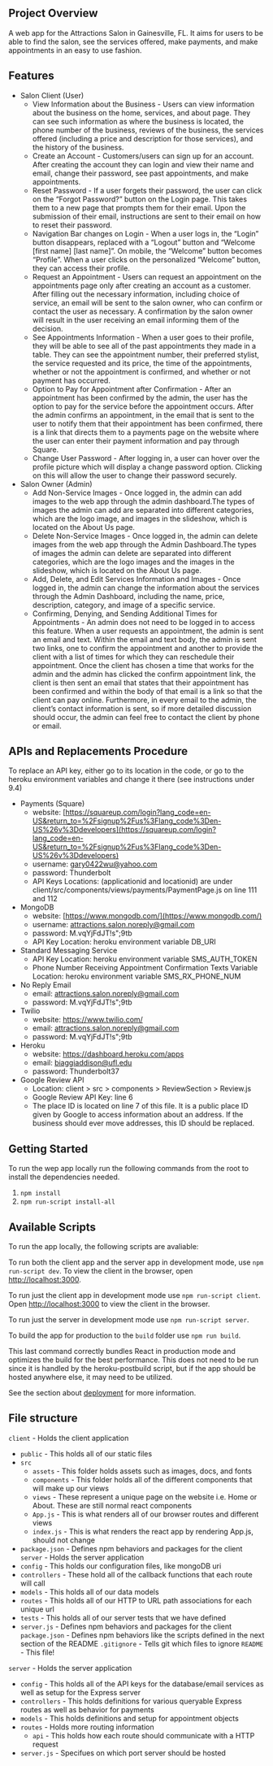 ## Project Overview
A web app for the Attractions Salon in Gainesville, FL. It aims for users to be able to find the salon, see the services offered, make payments, and make appointments in an easy to use fashion.

## Features
- Salon Client (User)
    - View Information about the Business - Users can view information about the business on the home, services, and about page. They can see such information as where the business is located, the phone number of the business, reviews of the business, the services offered (including a price and description for those services), and the history of the business. 
    - Create an Account - Customers/users can sign up for an account. After creating the account they can login and view their name and email, change their password, see past appointments, and make appointments.
    - Reset Password - If a user forgets their password, the user can click on the “Forgot Password?” button on the Login page. This takes them to a new page that prompts them for their email. Upon the submission of their email, instructions are sent to their email on how to reset their password.
    - Navigation Bar changes on Login  - When a user logs in, the “Login” button disappears, replaced with a “Logout” button and “Welcome [first name] [last name]”. On mobile, the “Welcome” button becomes “Profile”. When a user clicks on the personalized “Welcome” button, they can access their profile.
    - Request an Appointment - Users can request an appointment on the appointments page only after creating an account as a customer. After filling out the necessary information, including choice of service, an email will be sent to the salon owner, who can confirm or contact the user as necessary. A confirmation by the salon owner will result in the user receiving an email informing them of the decision.
    - See Appointments Information - When a user goes to their profile, they will be able to see all of the past appointments they made in a table. They can see the appointment number, their preferred stylist, the service requested and its price, the time of the appointments, whether or not the appointment is confirmed, and  whether or not payment has occurred.
    - Option to Pay for Appointment after Confirmation - After an appointment has been confirmed by the admin, the user has the option to pay for the service before the appointment occurs. After the admin confirms an appointment, in the email that is sent to the user to notify them that their appointment has been confirmed, there is a link that directs them to a payments page on the website where the user can enter their payment information and pay through Square.
    - Change User Password - After logging in, a user can hover over the profile picture which will display a change password option. Clicking on this will allow the user to change their password securely.
- Salon Owner (Admin)
    - Add Non-Service Images - Once logged in, the admin can add images to the web app through the admin dashboard.The types of images the admin can add are separated into different categories, which are the logo image, and images in the slideshow, which is located on the About Us page.
    - Delete Non-Service Images - Once logged in, the admin can delete images from the web app through the Admin Dashboard.The types of images the admin can delete are separated into different categories, which are the logo images and the images in the slideshow, which is located on the About Us page.
    - Add, Delete, and Edit Services Information and Images - Once logged in, the admin can change the information about the services through the Admin Dashboard, including the name, price, description, category, and image of a specific service. 
    - Confirming, Denying, and Sending Additional Times for Appointments - An admin does not need to be logged in to access this feature. When a user requests an appointment, the admin is sent an email and text. Within the email and text body, the admin is sent two links, one to confirm the appointment and another to provide the client with a list of times for which they can reschedule their appointment. Once the client has chosen a time that works for the admin and the admin has clicked the confirm appointment link, the client is then sent an email that states that their appointment has been confirmed and within the body of that email is a link so that the client can pay online. Furthermore, in every email to the admin, the client’s contact information is sent, so if more detailed discussion should occur, the admin can feel free to contact the client by phone or email.


## APIs and Replacements Procedure
To replace an API key, either go to its location in the code, or go to the heroku environment variables and change it there (see instructions under 9.4)

- Payments (Square)
    - website: [https://squareup.com/login?lang_code=en-US&return_to=%2Fsignup%2Fus%3Flang_code%3Den-US%26v%3Ddevelopers](https://squareup.com/login?lang_code=en-US&return_to=%2Fsignup%2Fus%3Flang_code%3Den-US%26v%3Ddevelopers)
    - username: gary0422wu@yahoo.com
	- password: Thunderbolt
    - API Keys Locations: (applicationid and locationid) are under client/src/components/views/payments/PaymentPage.js on line 111 and 112
- MongoDB
	- website: [https://www.mongodb.com/](https://www.mongodb.com/)
	- username: attractions.salon.noreply@gmail.com
    - password:  M.vqYjFdJT!s";9tb
    - API Key Location: heroku environment variable DB_URI
- Standard Messaging Service
	- API Key Location: heroku environment variable SMS_AUTH_TOKEN
    - Phone Number Receiving Appointment Confirmation Texts Variable Location: heroku environment variable SMS_RX_PHONE_NUM
- No Reply Email
	- email: attractions.salon.noreply@gmail.com
    - password: M.vqYjFdJT!s";9tb
- Twilio
	- website: https://www.twilio.com/
	- email: attractions.salon.noreply@gmail.com
    - password: M.vqYjFdJT!s";9tb
- Heroku
	- website: https://dashboard.heroku.com/apps
	- email: biaggiaddison@ufl.edu
	- password: Thunderbolt37
- Google Review API
    - Location: client > src > components > ReviewSection > Review.js
    - Google Review API Key: line 6
    - The place ID is located on line 7 of this file. It is a public place ID given by Google to access information about an address. If the business should ever move addresses, this ID should be replaced.


## Getting Started
To run the wep app locally run the following commands from the root to install the dependencies needed.
1. `npm install`  
2. `npm run-script install-all` 

## Available Scripts
To run the app locally, the following scripts are avaliable: 

To run both the client app and the server app in development mode, use `npm run-script dev`. To view the client in the browser, open [http://localhost:3000](http://localhost:3000).

To run just the client app in development mode use `npm run-script client`. Open [http://localhost:3000](http://localhost:3000) to view the client in the browser.

To run just the server in development mode use `npm run-script server`.

To build the app for production to the `build` folder use `npm run build`.

This last command correctly bundles React in production mode and optimizes the build for the best performance. This does not need to be run since it is handled by the heroku-postbuild script, but if the app should be hosted anywhere else, it may need to be utilized.

See the section about [deployment](https://facebook.github.io/create-react-app/docs/deployment) for more information.


## File structure
`client` - Holds the client application
- `public` - This holds all of our static files
- `src`
    - `assets` - This folder holds assets such as images, docs, and fonts
    - `components` - This folder holds all of the different components that will make up our views
    - `views` - These represent a unique page on the website i.e. Home or About. These are still normal react components
    - `App.js` - This is what renders all of our browser routes and different views
    - `index.js` - This is what renders the react app by rendering App.js, should not change
- `package.json` - Defines npm behaviors and packages for the client
`server` - Holds the server application
- `config` - This holds our configuration files, like mongoDB uri
- `controllers` - These hold all of the callback functions that each route will call
- `models` - This holds all of our data models
- `routes` - This holds all of our HTTP to URL path associations for each unique url
- `tests` - This holds all of our server tests that we have defined
- `server.js` - Defines npm behaviors and packages for the client
`package.json` - Defines npm behaviors like the scripts defined in the next section of the README
`.gitignore` - Tells git which files to ignore
`README` - This file!

`server` - Holds the server application
- `config` - This holds all of the API keys for the database/email services as well as setup for the Express server
- `controllers` - This holds definitions for various queryable Express routes as well as behavior for payments
- `models` - This holds definitions and setup for appointment objects
- `routes` - Holds more routing information
	- `api` - This holds how each route should communicate with a HTTP request
- `server.js` - Specifues on which port server should be hosted
